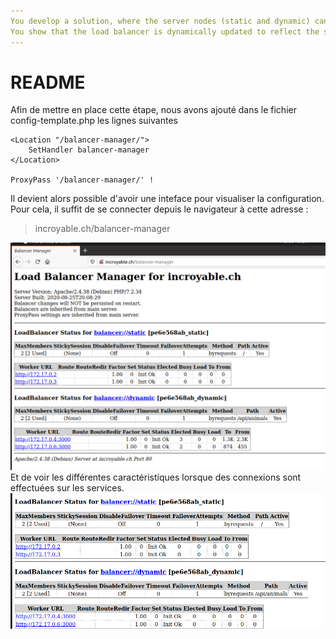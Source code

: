 ```yaml
---
You develop a solution, where the server nodes (static and dynamic) can appear or disappear at any time.
You show that the load balancer is dynamically updated to reflect the state of the cluster.
---
```




# README
Afin de mettre en place cette étape, nous avons ajouté dans le fichier config-template.php les lignes suivantes

```
<Location "/balancer-manager/">
    SetHandler balancer-manager
</Location>

ProxyPass '/balancer-manager/' !
```
Il devient alors possible d'avoir une inteface pour visualiser la configuration. Pour cela, il suffit de se connecter depuis le navigateur à cette adresse :
> incroyable.ch/balancer-manager

![](assets/bm1.png)
Et de voir les différentes caractéristiques lorsque des connexions sont effectuées sur les services.
![](assets/bm2.png)
